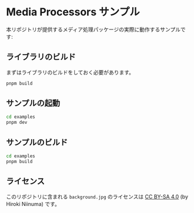 # Media Processors サンプル

本リポジトリが提供するメディア処理パッケージの実際に動作するサンプルです:

## ライブラリのビルド

まずはライブラリのビルドをしておく必要があります。

```bash
pnpm build
```

## サンプルの起動

```bash
cd examples
pnpm dev
```

## サンプルのビルド

```bash
cd examples
pnpm build
```

## ライセンス

このリポジトリに含まれる `background.jpg` のライセンスは [CC BY-SA 4.0](https://creativecommons.org/licenses/by-sa/4.0/) (by Hiroki Niinuma) です。

